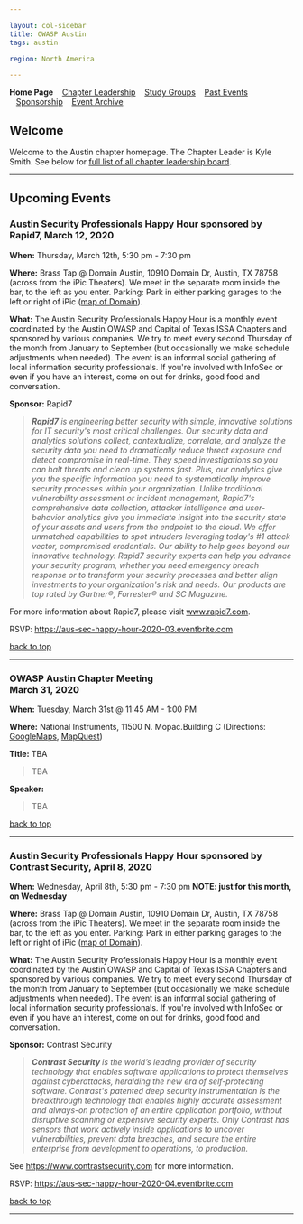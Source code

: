```yaml
---

layout: col-sidebar
title: OWASP Austin
tags: austin

region: North America

---
```

<strong>Home Page</strong>
&nbsp;&nbsp;&nbsp;[Chapter Leadership](leadership.md)
&nbsp;&nbsp;&nbsp;[Study Groups](studygroups.md)
&nbsp;&nbsp;&nbsp;[Past Events](pastevents.md)
&nbsp;&nbsp;&nbsp;[Sponsorship](sponsorship.md)
&nbsp;&nbsp;&nbsp;[Event Archive](pasteventsarchive.md)

Welcome
-------
Welcome to the Austin chapter homepage. The Chapter Leader is Kyle Smith. See below for [full list of all chapter leadership board](leadership.md).

<hr/>

Upcoming Events
---------------


### Austin Security Professionals Happy Hour sponsored by Rapid7, March 12, 2020 ###

**When:** Thursday, March 12th, 5:30 pm - 7:30 pm

**Where:** Brass Tap @ Domain Austin, 10910 Domain Dr, Austin, TX 78758 (across from the iPic Theaters). We meet in the separate room inside the bar, to the left as you enter. Parking: Park in either parking garages to the left or right of iPic (<a href="https://www.simon.com/mall/the-domain/map/#/location/the-brass-tap" target="_blank">map of Domain</a>).

**What:** The Austin Security Professionals Happy Hour is a monthly event coordinated by the Austin OWASP and Capital of Texas ISSA Chapters and sponsored by various companies. We try to meet every second Thursday of the month from January to September (but occasionally we make schedule adjustments when needed). The event is an informal social gathering of local information security professionals. If you're involved with InfoSec or even if you have an interest, come on out for drinks, good food and conversation. 

**Sponsor:** Rapid7

<blockquote><i><strong>Rapid7</strong> is engineering better security with simple, innovative solutions for IT security's most critical challenges. Our security data and analytics solutions collect, contextualize, correlate, and analyze the security data you need to dramatically reduce threat exposure and detect compromise in real-time. They speed investigations so you can halt threats and clean up systems fast. Plus, our analytics give you the specific information you need to systematically improve security processes within your organization. Unlike traditional vulnerability assessment or incident management, Rapid7's comprehensive data collection, attacker intelligence and user-behavior analytics give you immediate insight into the security state of your assets and users from the endpoint to the cloud. We offer unmatched capabilities to spot intruders leveraging today's #1 attack vector, compromised credentials. Our ability to help goes beyond our innovative technology. Rapid7 security experts can help you advance your security program, whether you need emergency breach response or to transform your security processes and better align investments to your organization's risk and needs. Our products are top rated by Gartner®, Forrester® and SC Magazine.</i></blockquote>

<p>For more information about Rapid7, please visit <a href="https://www.rapid7.com" target="_blank">www.rapid7.com</a>.</p> 

<p>RSVP: <a href="https://aus-sec-happy-hour-2020-03.eventbrite.com" target="_blank">https://aus-sec-happy-hour-2020-03.eventbrite.com</a></p>

[back to top](#welcome)
<hr>

### OWASP Austin Chapter Meeting<br>March 31, 2020 ###

**When:** Tuesday, March 31st @ 11:45 AM - 1:00 PM

**Where:** National Instruments, 11500 N. Mopac.Building C (Directions: <a href="https://www.google.com/maps/place/National+Instruments/@30.4077179,-97.7268262,17z/data=!3m1!4b1!4m2!3m1!1s0x865b34c37397e56b:0x765d5bc26a58ce96" target="_blank">GoogleMaps</a>, <a href="http://www.mapquest.com/maps?address=11500+N+Mo+Pac+Expy&amp;city=Austin&amp;state=TX&amp;zipcode=78759&amp;redirect=true" target="_blank">MapQuest</a>)

**Title:** TBA
<blockquote>TBA
</blockquote>

**Speaker:** 
<blockquote>TBA</blockquote>

<!-- <p>RSVP: <a href="https://owasp-austin-2020-february.eventbrite.com" target="_blank">https://owasp-austin-2020-february.eventbrite.com</a></p> -->

[back to top](#welcome)
<hr>

### Austin Security Professionals Happy Hour sponsored by Contrast Security, April 8, 2020 ###

**When:** Wednesday, April 8th, 5:30 pm - 7:30 pm **NOTE: just for this month, on Wednesday**

**Where:** Brass Tap @ Domain Austin, 10910 Domain Dr, Austin, TX 78758 (across from the iPic Theaters). We meet in the separate room inside the bar, to the left as you enter. Parking: Park in either parking garages to the left or right of iPic (<a href="https://www.simon.com/mall/the-domain/map/#/location/the-brass-tap" target="_blank">map of Domain</a>).

**What:** The Austin Security Professionals Happy Hour is a monthly event coordinated by the Austin OWASP and Capital of Texas ISSA Chapters and sponsored by various companies. We try to meet every second Thursday of the month from January to September (but occasionally we make schedule adjustments when needed). The event is an informal social gathering of local information security professionals. If you're involved with InfoSec or even if you have an interest, come on out for drinks, good food and conversation. 

**Sponsor:** Contrast Security

<blockquote><i><strong>Contrast Security </strong> is the world’s leading provider of security technology that enables software applications to protect themselves against cyberattacks, heralding the new era of self-protecting software. Contrast's patented deep security instrumentation is the breakthrough technology that enables highly accurate assessment and always-on protection of an entire application portfolio, without disruptive scanning or expensive security experts. Only Contrast has sensors that work actively inside applications to uncover vulnerabilities, prevent data breaches, and secure the entire enterprise from development to operations, to production.</i></blockquote>

<p>See <a href="https://www.contrastsecurity.com" target="_blank">https://www.contrastsecurity.com</a> for more information.</p> 

<p>RSVP: <a href="https://aus-sec-happy-hour-2020-04.eventbrite.com" target="_blank">https://aus-sec-happy-hour-2020-04.eventbrite.com</a></p>

[back to top](#welcome)
<hr>
